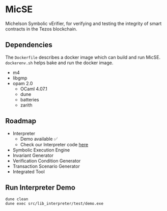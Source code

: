 # MicSE
Michelson Symbolic vErifier, for verifying and testing the integrity of smart contracts in the Tezos blockchain.


## Dependencies
The `Dockerfile` describes a docker image which can build and run MicSE. `dockerenv.sh` helps bake and run the docker image.
* m4
* libgmp
* opam 2.0
  * OCaml 4.07.1
  * dune
  * batteries
  * zarith



## Roadmap
* Interpreter
  * Demo available :white_check_mark:
  * Check our Interpreter code [here](src/lib_interpreter/)
* Symbolic Execution Engine
* Invariant Generator
* Verification Condition Generator
* Transaction Scenario Generator
* Integrated Tool


## Run Interpreter Demo
```
dune clean
dune exec src/lib_interpreter/test/demo.exe
```
